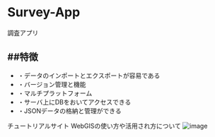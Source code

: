 # Survey-App
調査アプリ

<h2>##特徴</h2>
<ul>
  <li>・データのインポートとエクスポートが容易である</li>
  <li>・バージョン管理と機能</li>
  <li>・マルチプラットフォーム</li>
  <li>・サーバ上にDBをおいてアクセスできる</li>
  <li>・JSONデータの格納と管理ができる</li>
</ul>


チュートリアルサイト
WebGISの使い方や活用され方について
![image](https://user-images.githubusercontent.com/35587841/230522924-774c5b6c-c442-4660-aa7f-56cdb428b6a4.png)
